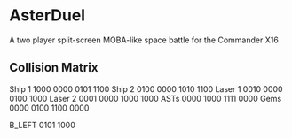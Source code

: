 # AsterDuel
A two player split-screen MOBA-like space battle for the Commander X16

## Collision Matrix

Ship 1  1000 0000   0101 1100
Ship 2  0100 0000   1010 1100
Laser 1 0010 0000   0100 1000
Laser 2 0001 0000   1000 1000
ASTs    0000 1000   1111 0000
Gems    0000 0100   1100 0000

B_LEFT              0101 1000